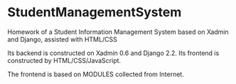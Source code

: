 # StudentManagementSystem
Homework of a Student Information Management System based on Xadmin and Django, assisted with HTML/CSS

Its backend is constructed on Xadmin 0.6 and Django 2.2. Its frontend is constructed by HTML/CSS/JavaScript.

The frontend is based on MODULES collected from Internet.
